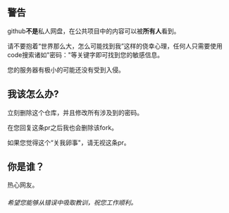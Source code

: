 ## 警告

github**不是**私人网盘，在公共项目中的内容可以被**所有人**看到。

请不要抱着“世界那么大，怎么可能找到我”这样的侥幸心理，任何人只需要使用code搜索诸如"密码："等关键字即可找到您的敏感信息。

您的服务器有极小的可能还没有受到入侵。

## 我该怎么办?

立刻删除这个仓库，并且修改所有涉及到的密码。

在您回复这条pr之后我也会删除该fork。

如果您觉得这个“关我卵事"，请无视这条pr。

## 你是谁？

热心网友。

###### 希望您能够从错误中吸取教训，祝您工作顺利。

